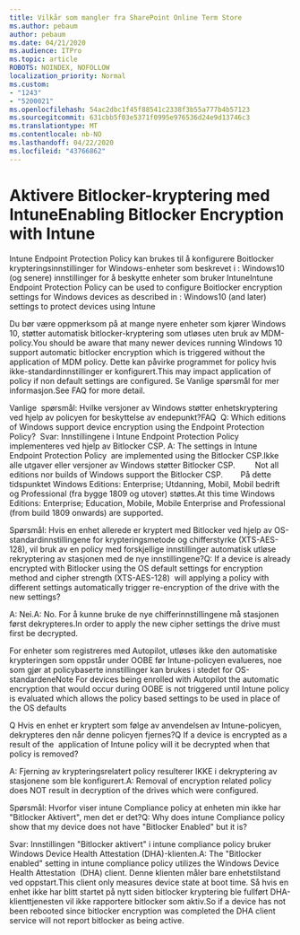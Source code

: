 ```yaml
---
title: Vilkår som mangler fra SharePoint Online Term Store
ms.author: pebaum
author: pebaum
ms.date: 04/21/2020
ms.audience: ITPro
ms.topic: article
ROBOTS: NOINDEX, NOFOLLOW
localization_priority: Normal
ms.custom:
- "1243"
- "5200021"
ms.openlocfilehash: 54ac2dbc1f45f88541c2338f3b55a777b4b57123
ms.sourcegitcommit: 631cbb5f03e5371f0995e976536d24e9d13746c3
ms.translationtype: MT
ms.contentlocale: nb-NO
ms.lasthandoff: 04/22/2020
ms.locfileid: "43766862"
---
```

# <a name="enabling-bitlocker-encryption-with-intune"></a><span data-ttu-id="3a4c0-102">Aktivere Bitlocker-kryptering med Intune</span><span class="sxs-lookup"><span data-stu-id="3a4c0-102">Enabling Bitlocker Encryption with Intune</span></span>

<span data-ttu-id="3a4c0-103">Intune Endpoint Protection Policy kan brukes til å konfigurere Boitlocker krypteringsinnstillinger for Windows-enheter som beskrevet i : Windows10 (og senere) innstillinger for å beskytte enheter som bruker Intune</span><span class="sxs-lookup"><span data-stu-id="3a4c0-103">Intune Endpoint Protection Policy can be used to configure Boitlocker encryption settings for Windows devices as described in : Windows10 (and later) settings to protect devices using Intune</span></span>

<span data-ttu-id="3a4c0-104">Du bør være oppmerksom på at mange nyere enheter som kjører Windows 10, støtter automatisk bitlocker-kryptering som utløses uten bruk av MDM-policy.</span><span class="sxs-lookup"><span data-stu-id="3a4c0-104">You should be aware that many newer devices running Windows 10 support automatic bitlocker encryption which is triggered without the application of MDM policy.</span></span> <span data-ttu-id="3a4c0-105">Dette kan påvirke programmet for policy hvis ikke-standardinnstillinger er konfigurert.</span><span class="sxs-lookup"><span data-stu-id="3a4c0-105">This may impact application of policy if non default settings are configured.</span></span> <span data-ttu-id="3a4c0-106">Se Vanlige spørsmål for mer informasjon.</span><span class="sxs-lookup"><span data-stu-id="3a4c0-106">See FAQ for more detail.</span></span>


<span data-ttu-id="3a4c0-107">Vanlige  spørsmål: Hvilke versjoner av Windows støtter enhetskryptering ved hjelp av policyen for beskyttelse av endepunkt?</span><span class="sxs-lookup"><span data-stu-id="3a4c0-107">FAQ  Q: Which editions of Windows support device encryption using the Endpoint Protection Policy?</span></span>
<span data-ttu-id="3a4c0-108"> Svar: Innstillingene i Intune Endpoint Protection Policy implementeres ved hjelp av Bitlocker CSP.</span><span class="sxs-lookup"><span data-stu-id="3a4c0-108"> A: The settings in Intune Endpoint Protection Policy  are implemented using the Bitlocker CSP.</span></span><span data-ttu-id="3a4c0-109">Ikke alle utgaver eller versjoner av Windows støtter Bitlocker CSP. 
     </span><span class="sxs-lookup"><span data-stu-id="3a4c0-109">  Not all editions nor builds of Windows support the Bitlocker CSP. 
     </span></span> <span data-ttu-id="3a4c0-110">På dette tidspunktet Windows Editions: Enterprise; Utdanning, Mobil, Mobil bedrift og Professional (fra bygge 1809 og utover) støttes.</span><span class="sxs-lookup"><span data-stu-id="3a4c0-110">At this time Windows Editions: Enterprise; Education, Mobile, Mobile Enterprise and Professional (from build 1809 onwards) are supported.</span></span>




<span data-ttu-id="3a4c0-111">Spørsmål: Hvis en enhet allerede er kryptert med Bitlocker ved hjelp av OS-standardinnstillingene for krypteringsmetode og chifferstyrke (XTS-AES-128), vil bruk av en policy med forskjellige innstillinger automatisk utløse rekryptering av stasjonen med de nye innstillingene?</span><span class="sxs-lookup"><span data-stu-id="3a4c0-111">Q: If a device is already encrypted with Bitlocker using the OS default settings for encryption method and cipher strength (XTS-AES-128)  will applying a policy with different settings automatically trigger re-encryption of the drive with the new settings?</span></span>

<span data-ttu-id="3a4c0-112">A: Nei.</span><span class="sxs-lookup"><span data-stu-id="3a4c0-112">A: No.</span></span> <span data-ttu-id="3a4c0-113">For å kunne bruke de nye chifferinnstillingene må stasjonen først dekrypteres.</span><span class="sxs-lookup"><span data-stu-id="3a4c0-113">In order to apply the new cipher settings the drive must first be decrypted.</span></span>

<span data-ttu-id="3a4c0-114">For enheter som registreres med Autopilot, utløses ikke den automatiske krypteringen som oppstår under OOBE før Intune-policyen evalueres, noe som gjør at policybaserte innstillinger kan brukes i stedet for OS-standardene</span><span class="sxs-lookup"><span data-stu-id="3a4c0-114">Note For devices being enrolled with Autopilot the automatic encryption that would occur during OOBE is not triggered until Intune policy is evaluated which allows the policy based settings to be used in place of the OS defaults</span></span>




<span data-ttu-id="3a4c0-115">Q Hvis en enhet er kryptert som følge av anvendelsen av Intune-policyen, dekrypteres den når denne policyen fjernes?</span><span class="sxs-lookup"><span data-stu-id="3a4c0-115">Q If a device is encrypted as a result of the  application of Intune policy will it be decrypted when that policy is removed?</span></span>

<span data-ttu-id="3a4c0-116">A: Fjerning av krypteringsrelatert policy resulterer IKKE i dekryptering av stasjonene som ble konfigurert.</span><span class="sxs-lookup"><span data-stu-id="3a4c0-116">A: Removal of encryption related policy does NOT result in decryption of the drives which were configured.</span></span>




<span data-ttu-id="3a4c0-117">Spørsmål: Hvorfor viser intune Compliance policy at enheten min ikke har "Bitlocker Aktivert", men det er det?</span><span class="sxs-lookup"><span data-stu-id="3a4c0-117">Q: Why does intune Compliance policy show that my device does not have "Bitlocker Enabled" but it is?</span></span>

<span data-ttu-id="3a4c0-118">Svar: Innstillingen "Bitlocker aktivert" i intune compliance policy bruker Windows Device Health Attestation (DHA)-klienten.</span><span class="sxs-lookup"><span data-stu-id="3a4c0-118">A: The "Bitlocker enabled" setting in intune compliance policy utilizes the Windows Device Health Attestation  (DHA) client.</span></span> <span data-ttu-id="3a4c0-119">Denne klienten måler bare enhetstilstand ved oppstart.</span><span class="sxs-lookup"><span data-stu-id="3a4c0-119">This client only measures device state at boot time.</span></span> <span data-ttu-id="3a4c0-120">Så hvis en enhet ikke har blitt startet på nytt siden bitlocker kryptering ble fullført DHA-klienttjenesten vil ikke rapportere bitlocker som aktiv.</span><span class="sxs-lookup"><span data-stu-id="3a4c0-120">So if a device has not been rebooted since bitlocker encryption was completed the DHA client service will not report bitlocker as being active.</span></span>